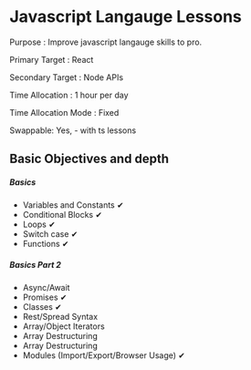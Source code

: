 # Javascript Langauge Lessons

Purpose : Improve javascript langauge skills to pro.

Primary Target : React

Secondary Target : Node APIs

Time Allocation : 1 hour per day

Time Allocation Mode : Fixed

Swappable: Yes, - with ts lessons


## Basic Objectives and depth

##### Basics 
* Variables and Constants ✔
* Conditional Blocks ✔
* Loops ✔
* Switch case ✔
* Functions ✔

##### Basics Part 2
*  Async/Await
*  Promises ✔
*  Classes ✔
*  Rest/Spread Syntax
*  Array/Object Iterators
*  Array Destructuring
*  Array Destructuring
*  Modules (Import/Export/Browser Usage) ✔
